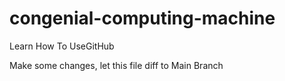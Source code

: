 # congenial-computing-machine
Learn How To UseGitHub 

Make some changes, let this file diff to Main Branch

